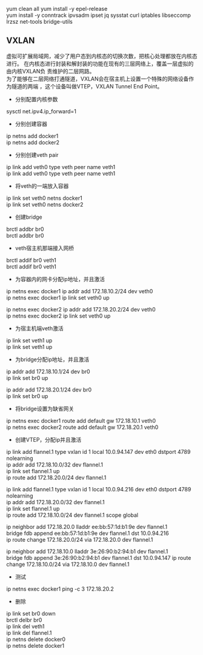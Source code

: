 yum clean all
yum install -y epel-release  
yum install -y conntrack ipvsadm ipset jq sysstat curl iptables libseccomp lrzsz net-tools bridge-utils


## VXLAN

虚拟可扩展局域网，减少了用户态到内核态的切换次数，把核心处理都放在内核态进行。
在内核态进行封装和解封装的功能在现有的三层网络上，覆盖一层虚拟的由内核VXLAN负
责维护的二层网路。  
为了能够在二层网络打通隧道，VXLAN会在宿主机上设置一个特殊的网络设备作为隧道的两端
，这个设备叫做VTEP，VXLAN Tunnel End Point。


* 分别配置内核参数  

sysctl net.ipv4.ip_forward=1  

* 分别创建容器  

ip netns add docker1  
ip netns add docker2

* 分别创建veth pair  

ip link add veth0 type veth peer name veth1  
ip link add veth0 type veth peer name veth1  

* 将veth的一端放入容器  

ip link set veth0 netns docker1  
ip link set veth0 netns docker2  

* 创建bridge  

brctl addbr br0  
brctl addbr br0 


* veth宿主机那端接入网桥  

brctl addif br0 veth1  
brctl addif br0 veth1  

* 为容器内的网卡分配ip地址，并且激活  

ip netns exec docker1 ip addr add 172.18.10.2/24 dev veth0  
ip netns exec docker1 ip link set veth0 up  

ip netns exec docker2 ip addr add 172.18.20.2/24 dev veth0  
ip netns exec docker2 ip link set veth0 up 

* 为宿主机端veth激活
  
ip link set veth1 up   
ip link set veth1 up   

* 为bridge分配ip地址，并且激活  

ip addr add 172.18.10.1/24 dev br0  
ip link set br0 up  

ip addr add 172.18.20.1/24 dev br0  
ip link set br0 up  

* 将bridge设置为缺省网关  

ip netns exec docker1 route add default gw 172.18.10.1 veth0  
ip netns exec docker2 route add default gw 172.18.20.1 veth0  

* 创建VTEP，分配ip并且激活

ip link add flannel.1 type vxlan id 1 local 10.0.94.147 dev eth0 dstport 4789 nolearning  
ip addr add 172.18.10.0/32 dev flannel.1  
ip link set flannel.1 up  
ip route add 172.18.20.0/24 dev flannel.1

ip link add flannel.1 type vxlan id 1 local 10.0.94.216 dev eth0 dstport 4789 nolearning  
ip addr add 172.18.20.0/32 dev flannel.1  
ip link set flannel.1 up   
ip route add 172.18.10.0/24 dev flannel.1 scope global


 ip neighbor add 172.18.20.0 lladdr ee:bb:57:1d:b1:9e dev flannel.1  
 bridge fdb append ee:bb:57:1d:b1:9e dev flannel.1 dst 10.0.94.216  
 ip route change 172.18.20.0/24 via 172.18.20.0 dev flannel.1  
 
ip neighbor add 172.18.10.0 lladdr 3e:26:90:b2:94:b1 dev flannel.1  
 bridge fdb append 3e:26:90:b2:94:b1 dev flannel.1 dst 10.0.94.147
ip route change 172.18.10.0/24 via 172.18.10.0 dev flannel.1  

* 测试  

ip netns exec docker1 ping -c 3 172.18.20.2  

* 删除  

ip link set br0 down  
brctl delbr br0  
ip link  del veth1  
ip link del flannel.1  
ip netns delete docker0  
ip netns delete docker1  
  












